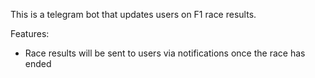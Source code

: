 This is a telegram bot that updates users on F1 race results.

Features:
- Race results will be sent to users via notifications once the race has ended
